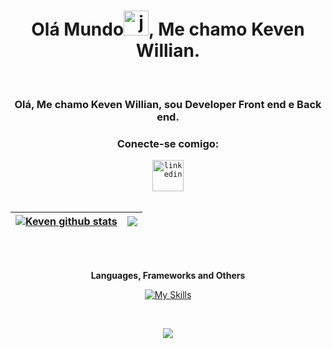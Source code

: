 <h1 align="center">Olá Mundo<img height="40" alt="javascript" src="https://cdn-icons-png.flaticon.com/512/5812/5812746.png">, Me chamo Keven Willian.</h1>    
<br>
<h3 align="center">Olá, Me chamo Keven Willian, sou Developer Front end e Back end.</h3>        
<h3 align="center">Conecte-se comigo:</h3>  
<div align="center">  
  <code><a href="https://www.linkedin.com/in/keven-willian-42a078234/" target="_blank"><img src="https://cdn-icons-png.flaticon.com/512/3536/3536505.png" target="_blank" alt="linkedin" width="50"></a></code>
</div>
<br>
 
<div align="center"> 
  

| <a href="https://github.com/kevenWillianDev/github-readme-stats"><img align="center" src="https://github-readme-stats.vercel.app/api?username=kevenWillianDev&show_icons=true&theme=tokyonight&include_all_commits=true&count_private=true&hide_border=true" alt="Keven github stats" /></a> | <a href="https://github.com/kevenKevenWillianDev/github-readme-stats"><img align="center" src="https://github-readme-stats.vercel.app/api/top-langs/?username=kevenWillianDev&layout=compact&theme=tokyonight&hide_border=true" /></a> |
| ------------- | ------------- |
</div>

<br>
<br>
<div align="center"> 
  
**Languages, Frameworks and Others**
  
[![My Skills](https://skillicons.dev/icons?i=js,html,css,dart,flutter,firebase,express,bitbucket,discord,docker,git,github,jenkins,mint,mysql,nextjs,nodejs,npm,postgres,postman,react,tailwind,ts,vscode,androidstudio,lua,vite)](https://skillicons.dev)

</div>

<br>


<p align="center"><img src=https://komarev.com/ghpvc/?username=keven157751&color=blue></p> 
 

